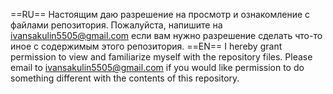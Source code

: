 ==RU==
Настоящим даю разрешение на просмотр и ознакомление с файлами репозитория.
Пожалуйста, напишите на ivansakulin5505@gmail.com если вам нужно разрешение 
сделать что-то иное с содержимым этого репозитория.
==EN==
I hereby grant permission to view and familiarize myself with the repository files.
Please email to ivansakulin5505@gmail.com if you would like permission
to do something different with the contents of this repository.
